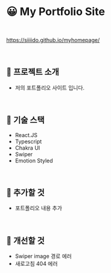 # 😀  My Portfolio Site

<br>

https://siiiido.github.io/myhomepage/

<br>

## 🔷 프로젝트 소개
* 저의 포트폴리오 사이트 입니다.

<br>

## 🔷 기술 스택
* React.JS
* Typescript
* Chakra UI
* Swiper
* Emotion Styled

<br>


## 🔷 추가할 것
* 포트폴리오 내용 추가

<br>

## 🔷 개선할 것
* Swiper image 경로 에러
* 새로고침 404 에러